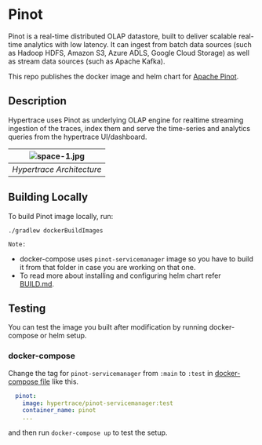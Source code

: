 # Pinot
Pinot is a real-time distributed OLAP datastore, built to deliver scalable real-time analytics with low latency. It can ingest from batch data sources (such as Hadoop HDFS, Amazon S3, Azure ADLS, Google Cloud Storage) as well as stream data sources (such as Apache Kafka). 

This repo publishes the docker image and helm chart for [Apache Pinot](https://pinot.apache.org/).

## Description
Hypertrace uses Pinot as underlying OLAP engine for realtime streaming ingestion of the traces, index them and serve the time-series and analytics queries from the hypertrace UI/dashboard.

| ![space-1.jpg](https://hypertrace-docs.s3.amazonaws.com/HT-architecture.png) | 
|:--:| 
| *Hypertrace Architecture* |


## Building Locally
To build Pinot image locally, run:

```
./gradlew dockerBuildImages
```

`Note:` 
- docker-compose uses `pinot-servicemanager` image so you have to build it from that folder in case you are working on that one. 
- To read more about installing and configuring helm chart refer [BUILD.md](https://github.com/hypertrace/pinot/BUILD.md).

## Testing
You can test the image you built after modification by running docker-compose or helm setup. 

### docker-compose
Change the tag for `pinot-servicemanager` from `:main` to `:test` in [docker-compose file](https://github.com/hypertrace/hypertrace/blob/main/docker/docker-compose.yml) like this.

```yaml
  pinot:
    image: hypertrace/pinot-servicemanager:test
    container_name: pinot
    ...
```

and then run `docker-compose up` to test the setup.



